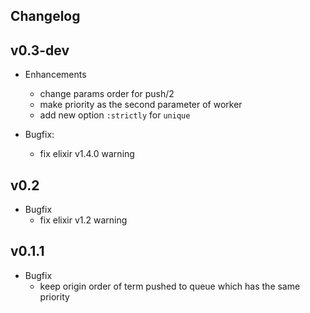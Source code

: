 ## Changelog

## v0.3-dev
* Enhancements
  * change params order for push/2
  * make priority as the second parameter of worker
  * add new option `:strictly` for `unique`

* Bugfix:
  * fix elixir v1.4.0 warning

## v0.2
* Bugfix
  * fix elixir v1.2 warning

## v0.1.1
* Bugfix
  * keep origin order of term pushed to queue which has the same priority
